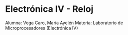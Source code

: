 # Electrónica IV - Reloj

Alumna: Vega Caro, María Ayelén
Materia: Laboratorio de Microprocesadores (Electrónica IV)
